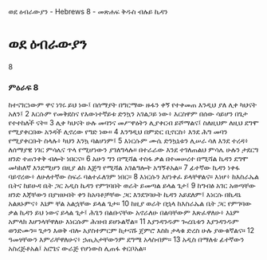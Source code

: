 ﻿
ወደ ዕብራውያን - Hebrews 8 - መጽሐፍ ቅዱስ ብሉይ ኪዳን
# ወደ ዕብራውያን
8
### ምዕራፍ 8
 ከተናገርነውም ዋና ነገሩ ይህ ነው፤ በሰማያት በግርማው ዙፋን ቀኝ የተቀመጠ እንዲህ ያለ ሊቀ ካህናት አለን፤
2  እርሱም የመቅደስና የእውነተኛይቱ ድንኳን አገልጋይ ነው፥ እርስዋም በሰው ሳይሆን በጌታ የተተከለች ናት።
3  ሊቀ ካህናት ሁሉ መባንና መሥዋዕትን ሊያቀርብ ይሾማልና፤ ስለዚህም ለዚህ ደግሞ የሚያቀርበው አንዳች ሊኖረው የግድ ነው።
4  እንግዲህ በምድር ቢኖርስ፥ እንደ ሕግ መባን የሚያቀርቡት ስላሉ፥ ካህን እንኳ ባልሆነም፤
5  እነርሱም ሙሴ ድንኳኒቱን ሊሠራ ሳለ እንደ ተረዳ፥ ለሰማያዊ ነገር ምሳሌና ጥላ የሚሆነውን ያገለግላሉ። በተራራው እንደ ተገለጠልህ ምሳሌ ሁሉን ታደርግ ዘንድ ተጠንቀቅ ብሎት ነበርና።
6  አሁን ግን በሚሻል ተስፋ ቃል በተመሠረተ በሚሻል ኪዳን ደግሞ መካከለኛ እንደሚሆን በዚያ ልክ እጅግ የሚሻል አገልግሎት አግኝቶአል።
7  ፊተኛው ኪዳን ነቀፋ ባይኖረው፥ ለሁለተኛው ስፍራ ባልተፈለገም ነበር።
8  እነርሱን እየነቀፈ ይላቸዋልና። እነሆ፥ ከእስራኤል ቤትና ከይሁዳ ቤት ጋር አዲስ ኪዳን የምገባበት ወራት ይመጣል ይላል ጌታ፤
9  ከግብፅ አገር አወጣቸው ዘንድ እጃቸውን በያዝሁበት ቀን ከአባቶቻቸው ጋር እንደገባሁት ኪዳን አይደለም፤ እነርሱ በኪዳኔ አልጸኑምና፥ እኔም ቸል አልኋቸው ይላል ጌታ።
10  ከዚያ ወራት በኋላ ከእስራኤል ቤት ጋር የምገባው ቃል ኪዳን ይህ ነውና ይላል ጌታ፤ ሕጌን በልቡናቸው አኖራለሁ በልባቸውም እጽፈዋለሁ፥ እኔም አምላክ እሆንላቸዋለሁ እነርሱም ሕዝብ ይሆኑልኛል።
11  እያንዳንዱም ጐረቤቱን እያንዳንዱም ወንድሙን። ጌታን እወቅ ብሎ አያስተምርም ከታናሹ ጀምሮ እስከ ታላቁ ድረስ ሁሉ ያውቁኛልና።
12  ዓመፃቸውን እምራቸዋለሁና፥ ኃጢአታቸውንም ደግሜ አላስብም።
13  አዲስ በማለቱ ፊተኛውን አስረጅቶአል፤ አሮጌና ውራጅ የሆነውስ ሊጠፋ ቀርቦአል። 
